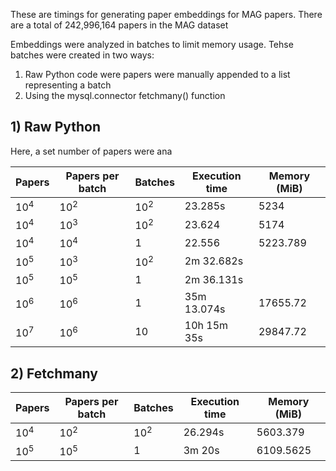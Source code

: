 These are timings for generating paper embeddings for MAG papers. There are a total of 242,996,164 papers in the MAG dataset

Embeddings were analyzed in batches to limit memory usage. Tehse batches were created in two ways:
1) Raw Python code were papers were manually appended to a list representing a batch
2) Using the mysql.connector fetchmany() function

## 1) Raw Python
Here, a set number of papers were ana

| Papers | Papers per batch | Batches | Execution time | Memory (MiB) |
| - | - | - | - | - |
| 10<sup>4</sup> | 10<sup>2</sup> | 10<sup>2</sup> | 23.285s | 5234
| 10<sup>4</sup> | 10<sup>3</sup> | 10<sup>2</sup> | 23.624 | 5174
| 10<sup>4</sup> | 10<sup>4</sup> | 1 | 22.556 | 5223.789
| 10<sup>5</sup> | 10<sup>3</sup> | 10<sup>2</sup> | 2m 32.682s |
| 10<sup>5</sup> | 10<sup>5</sup> | 1 | 2m 36.131s | 
| 10<sup>6</sup> | 10<sup>6</sup> | 1 | 35m 13.074s | 17655.72
| 10<sup>7</sup> | 10<sup>6</sup> | 10 | 10h 15m 35s | 29847.72

## 2) Fetchmany
| Papers | Papers per batch | Batches | Execution time | Memory (MiB) |
| - | - | - | - | - |
| 10<sup>4</sup> | 10<sup>2</sup> | 10<sup>2</sup> | 26.294s | 5603.379
| 10<sup>5</sup> | 10<sup>5</sup> | 1 | 3m 20s | 6109.5625